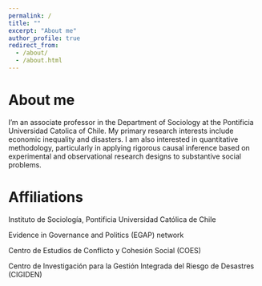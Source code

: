 ```yaml
---
permalink: /
title: ""
excerpt: "About me"
author_profile: true
redirect_from: 
  - /about/
  - /about.html
---
```


About me
======
I’m an associate professor in the Department of Sociology at the Pontificia Universidad Catolica of Chile. My primary research interests include economic inequality and disasters. I am also interested in quantitative methodology, particularly in applying rigorous causal inference based on experimental and observational research designs to substantive social problems.



Affiliations
======

Instituto de Sociología, Pontificia Universidad Católica de Chile

Evidence in Governance and Politics (EGAP) network

Centro de Estudios de Conflicto y Cohesión Social (COES)

Centro de Investigación para la Gestión Integrada del Riesgo de Desastres (CIGIDEN)
